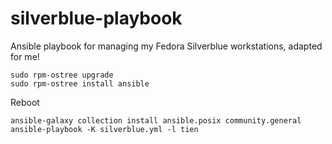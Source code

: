 # silverblue-playbook

Ansible playbook for managing my Fedora Silverblue workstations, adapted for me!

```
sudo rpm-ostree upgrade
sudo rpm-ostree install ansible
```
Reboot 

```
ansible-galaxy collection install ansible.posix community.general
ansible-playbook -K silverblue.yml -l tien
```
